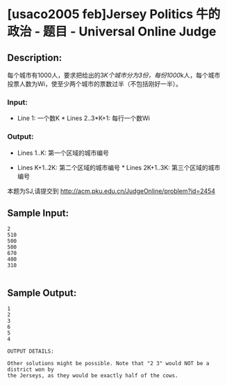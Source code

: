 # [usaco2005 feb]Jersey Politics 牛的政治 - 题目 - Universal Online Judge

## Description: 

每个城市有1000人，要求把给出的3*K个城市分为3份，每份1000*k人，每个城市投票人数为Wi，使至少两个城市的票数过半（不包括刚好一半）。 

### Input: 

* Line 1: 一个数K * Lines 2..3*K+1: 每行一个数Wi 

### Output: 

* Lines 1..K: 第一个区域的城市编号 

* Lines K+1..2K: 第二个区域的城市编号 * Lines 2K+1..3K: 第三个区域的城市编号 

本题为SJ,请提交到 http://acm.pku.edu.cn/JudgeOnline/problem?id=2454


## Sample Input: 
```
2
510
500
500
670
400
310


```

## Sample Output: 
```
1
2
3
6
5
4

OUTPUT DETAILS:

Other solutions might be possible. Note that "2 3" would NOT be a district won by 
the Jerseys, as they would be exactly half of the cows.

```
